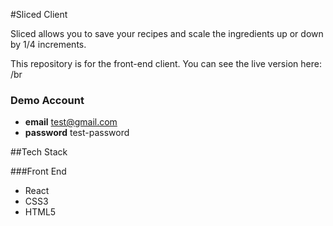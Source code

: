 #Sliced Client

Sliced allows you to save your recipes and scale the ingredients up or down by 1/4 increments.

This repository is for the front-end client. You can see the live version here: /br

### Demo Account

- **email** test@gmail.com
- **password** test-password

##Tech Stack

###Front End

- React
- CSS3
- HTML5
